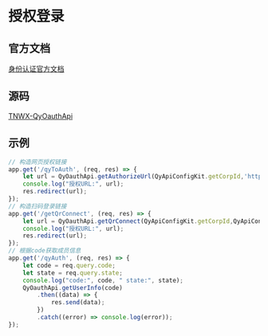 # 授权登录

## 官方文档 

[身份认证官方文档](https://work.weixin.qq.com/api/doc/90000/90135/91020)

## 源码

[TNWX-QyOauthApi](https://gitee.com/javen205/TNWX/blob/master/packages/wxcp/src/QyOauthApi.ts)

## 示例

```TypeScript
// 构造网页授权链接
app.get('/qyToAuth', (req, res) => {
    let url = QyOauthApi.getAuthorizeUrl(QyApiConfigKit.getCorpId,'http://wx.frp.ek208.com/qyAuth','tnwx');
    console.log("授权URL:", url);
    res.redirect(url);
});
// 构造扫码登录链接
app.get('/getQrConnect', (req, res) => {
    let url = QyOauthApi.getQrConnect(QyApiConfigKit.getCorpId,QyApiConfigKit.getAppId,'http://wx.frp.ek208.com/qyAuth','tnwx');
    console.log("授权URL:", url);
    res.redirect(url);
});
// 根据code获取成员信息
app.get('/qyAuth', (req, res) => {
    let code = req.query.code;
    let state = req.query.state;
    console.log("code:", code, " state:", state);
    QyOauthApi.getUserInfo(code)
        .then((data) => {
            res.send(data);
        })
        .catch((error) => console.log(error));
});
```